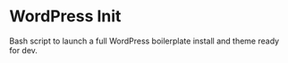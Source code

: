 WordPress Init
==============

Bash script to launch a full WordPress boilerplate install and theme ready for dev.